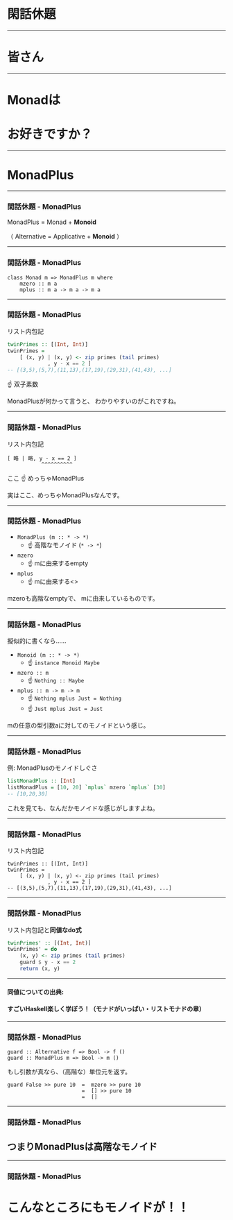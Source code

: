 <!-- NOTE: 閑話休題のときは高橋メソッドに切り替えてる。 -->
<!-- （そっちのが皆さん、使う頭が変わって休めるかなと思うので） -->

<!--
TODO: 「MonadPlusは高階なモノイド」という主張の妥当性を確認してもらう。
-->

# 閑話休題

- - - - -

# 皆さん

- - - - -

# Monadは
# お好きですか？

- - - - -

# MonadPlus

- - - - -

### 閑話休題 - MonadPlus

MonadPlus = Monad + **Monoid**

（ Alternative = Applicative + **Monoid** ）

- - - - -

### 閑話休題 - MonadPlus

```
class Monad m => MonadPlus m where
    mzero :: m a
    mplus :: m a -> m a -> m a
```

- - - - -

### 閑話休題 - MonadPlus

リスト内包記

```haskell
twinPrimes :: [(Int, Int)]
twinPrimes =
    [ (x, y) | (x, y) <- zip primes (tail primes)
             , y - x == 2 ]
-- [(3,5),(5,7),(11,13),(17,19),(29,31),(41,43), ...]
```

:point_up: 双子素数

<aside class="notes">
MonadPlusが何かって言うと、
わかりやすいのがこれですね。
</aside>

- - - - -

### 閑話休題 - MonadPlus

リスト内包記

```
[ 略 | 略, y - x == 2 ]
           ^^^^^^^^^^
```
ここ :point_up: めっちゃMonadPlus

<aside class="notes">
実はここ、めっちゃMonadPlusなんです。
</aside>

- - - - -

### 閑話休題 - MonadPlus

- `MonadPlus (m :: * -> *)`
    - :point_up: 高階なモノイド (`* -> *`)
- `mzero`
    - :point_up: mに由来するempty
- `mplus`
    - :point_up: mに由来する<>

<aside class="notes">
mzeroも高階なemptyで、
mに由来しているものです。
</aside>

- - - - -

### 閑話休題 - MonadPlus

擬似的に書くなら……

- `Monoid (m :: * -> *)`
    - :point_up: `instance Monoid Maybe`
- `mzero :: m`
    - :point_up: `Nothing :: Maybe`
- `mplus :: m -> m -> m`
    - :point_up: `Nothing mplus Just = Nothing`
    - :point_up: `Just mplus Just = Just`

<aside class="notes">
mの任意の型引数aに対してのモノイドという感じ。
</aside>

- - - - -

### 閑話休題 - MonadPlus

例: MonadPlusのモノイドしぐさ

```haskell
listMonadPlus :: [Int]
listMonadPlus = [10, 20] `mplus` mzero `mplus` [30]
-- [10,20,30]
```

<aside class="notes">
これを見ても、なんだかモノイドな感じがしますよね。
</aside>

- - - - -

### 閑話休題 - MonadPlus

リスト内包記

```
twinPrimes :: [(Int, Int)]
twinPrimes =
    [ (x, y) | (x, y) <- zip primes (tail primes)
             , y - x == 2 ]
-- [(3,5),(5,7),(11,13),(17,19),(29,31),(41,43), ...]
```

- - - - -

### 閑話休題 - MonadPlus

リスト内包記と**同値なdo式**

```haskell
twinPrimes' :: [(Int, Int)]
twinPrimes' = do
    (x, y) <- zip primes (tail primes)
    guard $ y - x == 2
    return (x, y)
```

- - -

#### 同値についての出典:
#### すごいHaskell楽しく学ぼう！（モナドがいっぱい・リストモナドの章）

- - - - -

### 閑話休題 - MonadPlus

```
guard :: Alternative f => Bool -> f ()
guard :: MonadPlus m => Bool -> m ()
```

もし引数が真なら、（高階な）単位元を返す。

```
guard False >> pure 10  =  mzero >> pure 10
                        =  [] >> pure 10
                        =  []
```

- - - - -

### 閑話休題 - MonadPlus
## つまりMonadPlusは高階なモノイド

- - - - -

### 閑話休題 - MonadPlus
# こんなところにもモノイドが！！
